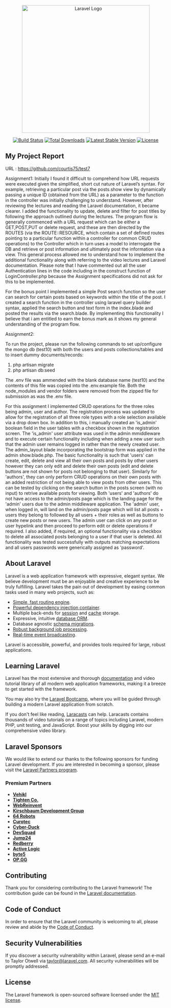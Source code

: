 <p align="center"><a href="https://laravel.com" target="_blank"><img src="https://raw.githubusercontent.com/laravel/art/master/logo-lockup/5%20SVG/2%20CMYK/1%20Full%20Color/laravel-logolockup-cmyk-red.svg" width="400" alt="Laravel Logo"></a></p>

<p align="center">
<a href="https://github.com/laravel/framework/actions"><img src="https://github.com/laravel/framework/workflows/tests/badge.svg" alt="Build Status"></a>
<a href="https://packagist.org/packages/laravel/framework"><img src="https://img.shields.io/packagist/dt/laravel/framework" alt="Total Downloads"></a>
<a href="https://packagist.org/packages/laravel/framework"><img src="https://img.shields.io/packagist/v/laravel/framework" alt="Latest Stable Version"></a>
<a href="https://packagist.org/packages/laravel/framework"><img src="https://img.shields.io/packagist/l/laravel/framework" alt="License"></a>
</p>

## My Project Report 

URL : https://github.com/courtis75/test7

Assignment1:
Initially I found it difficult to comprehend how URL requests were executed given the simplified, short cut nature of Laravel’s syntax. For example, retrieving a particular post via the posts.show view by dynamically passing a unique ID (obtained from the URL) as a parameter to the function in the controller was initially challenging to understand. However, after reviewing the lectures and reading the Laravel documentation, it became clearer. I added the functionality to update, delete and filter for post titles by following the approach outlined during the lectures. The program flow is generally commenced with a URL request which can be either a GET,POST,PUT or delete request, and these are then directed by the ROUTES (via the ROUTE::RESOURCE, which contain a set of defined routes pointing to a particular function within a controller for common CRUD operations) to the Controller which in turn uses a model to interrogate the DB and retrieve or post information and ultimately post the information via a view. This general process allowed me to understand how to implement the additional functionality along with referring to the video lectures and Laravel documentation.
Please note that I have commented out all the user Authentication lines in the code including in the construct function of LoginController.php because the Assignment specifications did not ask for this to be implemented. 

For the bonus point I implemented a simple Post search function so the user can search for certain posts based on keywords within the title of the post. I created a search function in the controller using laravel query builder syntax, applied the search button and text form in the index.blade and posted the results via the search.blade. By implementing this functionality I believe that i am entitled to earn the bonus mark as it shows my general understanding of the program flow.

Assignment2:

To run the project, please run the following commands to set up/configure the mongo db (test10) with both the users and posts collections/tables and to insert dummy documents/records: 
1. php artisan migrate
2. php artisan db:seed

The .env file was ammended with the blank database name (test10) and the contents of this file was copied into the .env.example file. Both the node_modules and vendor folders were removed from the zipped file for submission as was the .env file.

For this assignment I implemented CRUD operations for the three roles being admin, user and author. The registration process was updated to allow for the registration of all three role types with a role selection available via a drop down box. In addition to this, i manually created an 'is_admin' boolean field in the user tables with a checkbox shown in the registration screen. The 'is_admin' user attribute was used in the admin mmiddleware and to execute certain functionality including when adding a new user such that the admin user remains logged in rather than the newly created user. The admin_layout blade incorporating the bootstrap form was applied in the admin show.blade.php.
The basic functionality is such that 'users' can create, edit, delete and view all their own posts and posts by other users however they can only edit and delete their own posts (edit and delete buttons are not shown for posts not belonging to that user). Similarly for 'authors', they can only perform CRUD operations on their own posts with an added restriction of not being able to view posts from other users. This can be tested by clicking on the search button in the posts screen (with no input) to retrive available posts for viewing.
Both 'users' and 'authors' do not have access to the admin/posts page which is the landing page for the 'admin' users due to the admin middleware application.
The 'admin' user, when logged in, will land on the admin/posts page which will list all posts + users they belong to followed by all users + their roles as well as buttons to create new posts or new users. The admin user can click on any post or user hypelink and then proceed to perform edit or delete operations if required. I also added, if required, an optional functionality via a checkbox to delete all associated posts belonging to a user if that user is deleted.
All functionality was tested successfully with outputs matching expectations and all users passwords were generically assigned as 'password'.


## About Laravel

Laravel is a web application framework with expressive, elegant syntax. We believe development must be an enjoyable and creative experience to be truly fulfilling. Laravel takes the pain out of development by easing common tasks used in many web projects, such as:

- [Simple, fast routing engine](https://laravel.com/docs/routing).
- [Powerful dependency injection container](https://laravel.com/docs/container).
- Multiple back-ends for [session](https://laravel.com/docs/session) and [cache](https://laravel.com/docs/cache) storage.
- Expressive, intuitive [database ORM](https://laravel.com/docs/eloquent).
- Database agnostic [schema migrations](https://laravel.com/docs/migrations).
- [Robust background job processing](https://laravel.com/docs/queues).
- [Real-time event broadcasting](https://laravel.com/docs/broadcasting).

Laravel is accessible, powerful, and provides tools required for large, robust applications.

## Learning Laravel

Laravel has the most extensive and thorough [documentation](https://laravel.com/docs) and video tutorial library of all modern web application frameworks, making it a breeze to get started with the framework.

You may also try the [Laravel Bootcamp](https://bootcamp.laravel.com), where you will be guided through building a modern Laravel application from scratch.

If you don't feel like reading, [Laracasts](https://laracasts.com) can help. Laracasts contains thousands of video tutorials on a range of topics including Laravel, modern PHP, unit testing, and JavaScript. Boost your skills by digging into our comprehensive video library.

## Laravel Sponsors

We would like to extend our thanks to the following sponsors for funding Laravel development. If you are interested in becoming a sponsor, please visit the [Laravel Partners program](https://partners.laravel.com).

### Premium Partners

- **[Vehikl](https://vehikl.com/)**
- **[Tighten Co.](https://tighten.co)**
- **[WebReinvent](https://webreinvent.com/)**
- **[Kirschbaum Development Group](https://kirschbaumdevelopment.com)**
- **[64 Robots](https://64robots.com)**
- **[Curotec](https://www.curotec.com/services/technologies/laravel/)**
- **[Cyber-Duck](https://cyber-duck.co.uk)**
- **[DevSquad](https://devsquad.com/hire-laravel-developers)**
- **[Jump24](https://jump24.co.uk)**
- **[Redberry](https://redberry.international/laravel/)**
- **[Active Logic](https://activelogic.com)**
- **[byte5](https://byte5.de)**
- **[OP.GG](https://op.gg)**

## Contributing

Thank you for considering contributing to the Laravel framework! The contribution guide can be found in the [Laravel documentation](https://laravel.com/docs/contributions).

## Code of Conduct

In order to ensure that the Laravel community is welcoming to all, please review and abide by the [Code of Conduct](https://laravel.com/docs/contributions#code-of-conduct).

## Security Vulnerabilities

If you discover a security vulnerability within Laravel, please send an e-mail to Taylor Otwell via [taylor@laravel.com](mailto:taylor@laravel.com). All security vulnerabilities will be promptly addressed.

## License

The Laravel framework is open-sourced software licensed under the [MIT license](https://opensource.org/licenses/MIT).
